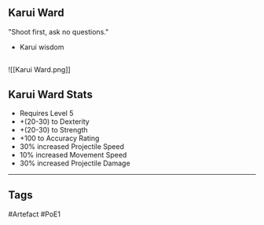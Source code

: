 ## Karui Ward
"Shoot first, ask no questions."
- Karui wisdom
##
![[Karui Ward.png]]
## Karui Ward Stats
- Requires Level 5
- +(20-30) to Dexterity
- +(20-30) to Strength
- +100 to Accuracy Rating
- 30% increased Projectile Speed
- 10% increased Movement Speed
- 30% increased Projectile Damage


---
## Tags
#Artefact
#PoE1